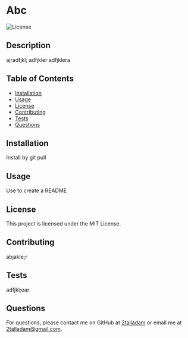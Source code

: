 
# Abc

![License](https://img.shields.io/badge/license-MIT-blue)

## Description
ajradfjkl; adfjkler adfjklera

## Table of Contents
- [Installation](#installation)
- [Usage](#usage)
- [License](#license)
- [Contributing](#contributing)
- [Tests](#tests)
- [Questions](#questions)

## Installation
Install by git pull

## Usage
Use to create a README

## License
This project is licensed under the MIT License.

## Contributing
abjakle;r

## Tests
adfjkl;ear

## Questions
For questions, please contact me on GitHub at [2talladam](https://github.com/2talladam) or email me at [2talladam@gmail.com](mailto:2talladam@gmail.com).
  
